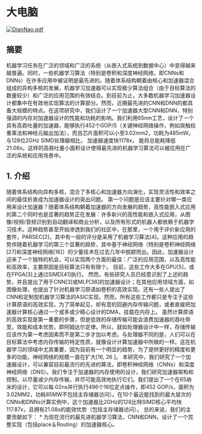 # 大电脑
[![DianNao.pdf](https://cldup.com/dTxpPi9lDf.thumb.png)](http://novel.ict.ac.cn/ychen/pdf/DianNao.pdf)

## 摘要
机器学习任务在广泛的领域和广泛的系统（从嵌入式系统到数据中心）中变得越来越普遍。同时，一些机器学习算法（特别是卷积和深度神经网络，即CNNs和DNNs）在许多应用中被证明是最先进的。随着体系结构朝着由核心和加速器混合组成的异构多核的发展，机器学习加速器可以实现极少算法组合（由于目标算法的数量较少）和广泛的应用范围的有效结合。到目前为止，大多数机器学习加速器设计都集中在有效地实现算法的计算部分。然而，近期最先进的CNN和DNN的都具备大规模的特点。在这项研究中，我们设计了一个加速器大型CNN和DNN，特别强调的内存对加速器设计的性能和功耗的影响。我们利用65nm工艺，设计了一个具有高吞吐量的加速器，能够执行452个GOP/S（关键神经网络操作，例如突触权重乘法和神经元输出加法），而且芯片面积可以小至3.02mm2，功耗为485mW。与128位2GHz SIMD处理器相比， 加速器速度快1178x， 能将总能耗降低21.08x。这样的高吞吐量小面积设计使得最先进的机器学习算法可以被应用在广泛的系统和应用场景中。

## 1. 介绍

随着体系结构向异构多核，混合了多核心和加速器方向演化，实现灵活性和效率之间的最佳折衷成为加速器设计的突出问题。
第一个问题是应该主要针对哪一类应用来设计加速器？随着体系结构朝着加速器的方向发展的趋势，高性能嵌入式应用的第二个同时也是显著的趋势正在发展：许多新兴的高性能和嵌入式应用，从图像/视频/音频识别到自动翻译和商业分析，以及所有形式的机器人都依赖于机器学习技术。这种趋势甚至开始渗透到我们的社区中，在那里，一个用于评价新应用的套件，PARSEC[2]，其中有一般的评分是采用了机器学习算法[4]。这种应用的趋势伴随着机器学习的第三个显著的趋势，其中基于神经网络（特别是卷积神经网络[27]和深度神经网络[16]〕的少量技术在过去几年中脱颖而出。因此，加速器设计迎来了一个独特的机会，可以实现两个方面的最佳：广泛的应用范围，以及高性能和高效率，主要原因是目标算法只有有限个。
    目前，这些工作大多在GPU[5]，或在FPGA[3]上通过SIMD[41]执行。 然而，有些研究人员已经意识到了上述的趋势，并且提出了用于CNN[3]或MLP[38]的加速器设计；在其他应用领域方面，如图像处理，也提出了针对机器学习原语如卷积的高效实现。还有一些人提出了CNN和定制型机器学习算法的ASIC实现。然而，所有这些工作都只是专注于这些计算原语的高效实现，为了简单起见，却有意的回避内存传输问题，或者直接把加速器计算核心通过一个或多或少精心设计的DMA，挂载在内存上。
    虽然计算原语的高效实现是第一重要的步骤，但是低效的存储传输可能会浪费加速器的吞吐带宽，效能和成本优势，即阿姆达尔定律。所以，就如处理器设计中一样，存储传输应该作为第一考虑因素而不是第二步才加以考虑。与处理器不同的是，人们可以在目标算法中考虑内存传输的特定性质，就像设计计算加速器中所做的一样。这在机器学习的领域中尤其重要，因为目前有一个明显的趋势，为了提供更好的精度和更多的功能，神经网络的规模一直在扩大[16, 26 ]。 
    本研究中，我们研究了一个加速器设计，可以兼容目前最流行的先进的算法，即卷积神经网络（CNNs）和深度神经网络（DNS）。我们专注于加速器的内存使用的设计，我们研究加速器架构和控制，以尽量减少内存传输，并尽可能高效地执行它们。我们提出了一个在65纳米的设计，它可以每.02ns并行执行496个16位定点操作，即452 GOP/s，面积为3.02MM2，功耗85MW不包括主存储器访问）。在10个最近能找到的最大层次的CNNs和DNNs计算实例中，这个加速器比2GHz的128比特SIMD核心平均快117.87x，且拥有21.08x的能效优势（包括主存储器访问）。
    总的来说，我们的主要贡献如下：
    * 为现在流行的最先进机器学习算法，CNN和DNN，设计了一个完整实现（包括place＆Routing）的加速器核心。
    
